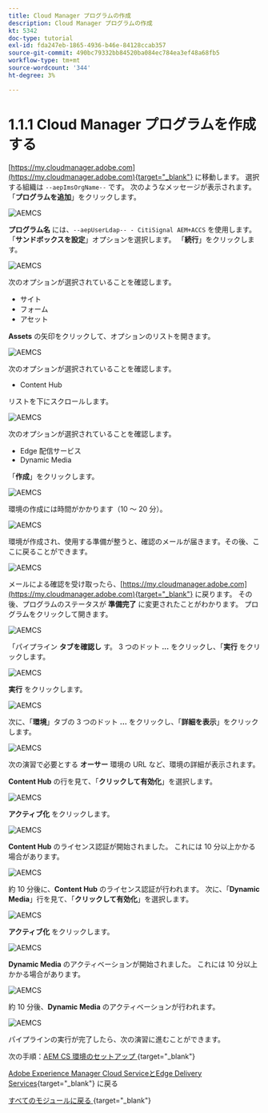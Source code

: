 ```yaml
---
title: Cloud Manager プログラムの作成
description: Cloud Manager プログラムの作成
kt: 5342
doc-type: tutorial
exl-id: fda247eb-1865-4936-b46e-84128ccab357
source-git-commit: 490bc79332bb84520ba084ec784ea3ef48a68fb5
workflow-type: tm+mt
source-wordcount: '344'
ht-degree: 3%

---
```


# 1.1.1 Cloud Manager プログラムを作成する

[https://my.cloudmanager.adobe.com](https://my.cloudmanager.adobe.com){target="_blank"} に移動します。 選択する組織は `--aepImsOrgName--` です。 次のようなメッセージが表示されます。 「**プログラムを追加**」をクリックします。

![AEMCS](./images/aemcs1.png)

**プログラム名** には、`--aepUserLdap-- - CitiSignal AEM+ACCS` を使用します。 「**サンドボックスを設定**」オプションを選択します。 「**続行**」をクリックします。

![AEMCS](./images/aemcs2.png)

次のオプションが選択されていることを確認します。

- サイト
- フォーム
- アセット

**Assets** の矢印をクリックして、オプションのリストを開きます。

![AEMCS](./images/aemcs3.png)

次のオプションが選択されていることを確認します。

- Content Hub

リストを下にスクロールします。

![AEMCS](./images/aemcs3a.png)

次のオプションが選択されていることを確認します。

- Edge 配信サービス
- Dynamic Media

「**作成**」をクリックします。

![AEMCS](./images/aemcs3b.png)

環境の作成には時間がかかります（10 ～ 20 分）。

![AEMCS](./images/aemcs4.png)

環境が作成され、使用する準備が整うと、確認のメールが届きます。その後、ここに戻ることができます。

![AEMCS](./images/aemcs5.png)

メールによる確認を受け取ったら、[https://my.cloudmanager.adobe.com](https://my.cloudmanager.adobe.com){target="_blank"} に戻ります。 その後、プログラムのステータスが **準備完了** に変更されたことがわかります。 プログラムをクリックして開きます。

![AEMCS](./images/aemcs6.png)

「パイプライン **タブを確認し** す。 3 つのドット **...** をクリックし、「**実行** をクリックします。

![AEMCS](./images/aemcs7.png)

**実行** をクリックします。

![AEMCS](./images/aemcs8.png)

次に、「**環境**」タブの 3 つのドット **...** をクリックし、「**詳細を表示**」をクリックします。

![AEMCS](./images/aemcs9.png)

次の演習で必要とする **オーサー** 環境の URL など、環境の詳細が表示されます。

**Content Hub** の行を見て、「**クリックして有効化**」を選択します。

![AEMCS](./images/aemcs10.png)

**アクティブ化** をクリックします。

![AEMCS](./images/aemcsact1.png)

**Content Hub** のライセンス認証が開始されました。 これには 10 分以上かかる場合があります。

![AEMCS](./images/aemcsact2.png)

約 10 分後に、**Content Hub** のライセンス認証が行われます。
次に、「**Dynamic Media**」行を見て、「**クリックして有効化**」を選択します。

![AEMCS](./images/aemcsact3.png)

**アクティブ化** をクリックします。

![AEMCS](./images/aemcsact4.png)

**Dynamic Media** のアクティベーションが開始されました。 これには 10 分以上かかる場合があります。

![AEMCS](./images/aemcsact5.png)

約 10 分後、**Dynamic Media** のアクティベーションが行われます。

![AEMCS](./images/aemcsact6.png)

パイプラインの実行が完了したら、次の演習に進むことができます。

次の手順：[AEM CS 環境のセットアップ ](./ex3.md){target="_blank"}

[Adobe Experience Manager Cloud ServiceとEdge Delivery Services](./aemcs.md){target="_blank"} に戻る

[ すべてのモジュールに戻る ](./../../../overview.md){target="_blank"}
